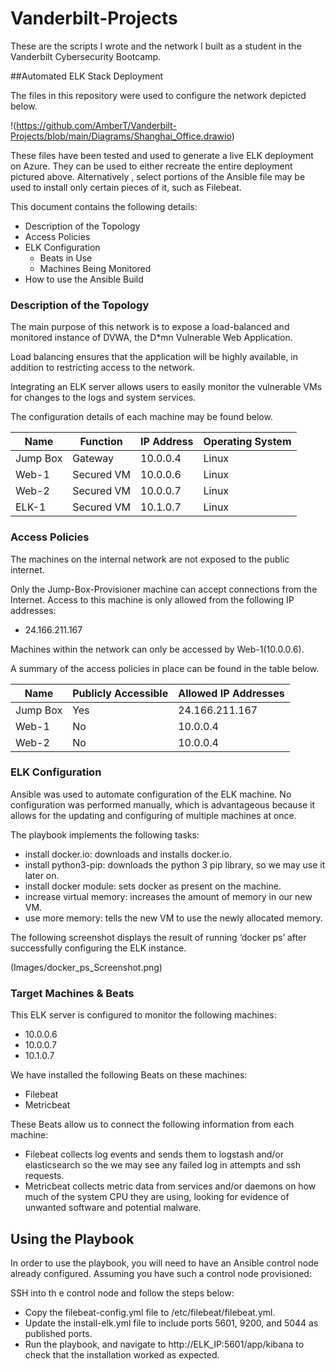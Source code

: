 # Vanderbilt-Projects
These are the scripts I wrote and the network I built as a student in the Vanderbilt Cybersecurity Bootcamp.

##Automated ELK Stack Deployment

The files in this repository were used to configure the network depicted below.

!(https://github.com/AmberT/Vanderbilt-Projects/blob/main/Diagrams/Shanghai_Office.drawio)

These files have been tested and used to generate a live ELK deployment on Azure. They can be used to either recreate the entire deployment pictured above. Alternatively , select portions of the Ansible file may be used to install only certain pieces of it, such as Filebeat.

This document contains the following details:
- Description of the Topology
- Access Policies
- ELK Configuration
    - Beats in Use
    - Machines Being Monitored
- How to use the Ansible Build


### Description of the Topology

The main purpose of this network is to expose a load-balanced and monitored instance of DVWA, the D*mn Vulnerable Web Application.

Load balancing ensures that the application will be highly available, in addition to restricting access to the network.

Integrating an ELK server allows users to easily monitor the vulnerable VMs for changes to the logs and system services.

The configuration details of each machine may be found below.

| Name     | Function | IP Address | Operating System |
|----------|----------|------------|------------------|
| Jump Box | Gateway  | 10.0.0.4  | Linux            |
| Web-1 | Secured VM | 10.0.0.6 |Linux           |
| Web-2  | Secured VM | 10.0.0.7 |Linux          |
| ELK-1    | Secured VM | 10.1.0.7  |Linux          |




### Access Policies

The machines on the internal network are not exposed to the public internet.

Only the Jump-Box-Provisioner machine can accept connections from the Internet. Access to this machine is only allowed from the following IP addresses:
- 24.166.211.167

Machines within the network can only be accessed by Web-1(10.0.0.6).

A summary of the access policies in place can be found in the table below.

| Name     | Publicly Accessible | Allowed IP Addresses |
|----------|---------------------|----------------------|
| Jump Box | Yes             | 24.166.211.167   |
| Web-1 | No                    | 10.0.0.4  |
| Web-2 | No                    | 10.0.0.4 |


### ELK Configuration 

 Ansible was used to automate configuration of the ELK machine. No configuration was performed manually, which is advantageous because it allows for the updating and configuring of multiple machines at once.

The playbook implements the following tasks:
- install docker.io: downloads and installs docker.io.
- install python3-pip: downloads the python 3 pip library, so we may use it later on.
- install docker module: sets docker as present on the machine.
- increase virtual memory: increases the amount of memory in our new VM.
- use more memory: tells the new VM to use the newly allocated memory.

The following screenshot displays the result of running ‘docker ps’ after successfully configuring the ELK instance.

(Images/docker_ps_Screenshot.png)

### Target Machines & Beats
This ELK server is configured to monitor the following machines:
- 10.0.0.6
- 10.0.0.7
- 10.1.0.7

We have installed the following Beats on these machines:
- Filebeat
- Metricbeat

These Beats allow us to connect the following information from each machine:
- Filebeat collects log events and sends them to logstash and/or elasticsearch so the we may  see any failed log in attempts and ssh requests.
- Metricbeat collects metric data from services and/or daemons on how much of the system CPU they are using, looking for evidence of unwanted software and potential malware.

## Using the Playbook
In order to use the playbook, you will need to have an Ansible control node already configured. Assuming you have such a control node provisioned:

SSH into th e control node and follow the steps below:
- Copy the filebeat-config.yml file to /etc/filebeat/filebeat.yml.
- Update the install-elk.yml file to include ports 5601, 9200, and 5044 as published ports.
- Run the playbook, and navigate to http://ELK_IP:5601/app/kibana to check that the installation worked as expected.


